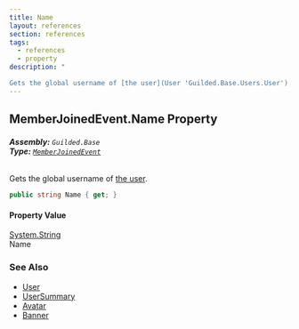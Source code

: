 ```yaml
---
title: Name
layout: references
section: references
tags:
  - references
  - property
description: "

Gets the global username of [the user](User 'Guilded.Base.Users.User')."
---
```


## MemberJoinedEvent.Name Property
###### **Assembly:** `Guilded.Base`<br/>**Type:** [`MemberJoinedEvent`](MemberJoinedEvent 'Guilded.Base.Events.MemberJoinedEvent')

Gets the global username of [the user](User 'Guilded.Base.Users.User').

```csharp
public string Name { get; }
```

#### Property Value
[System.String](https://docs.microsoft.com/en-us/dotnet/api/System.String 'System.String')  
Name

### See Also
- [User](User 'Guilded.Base.Users.User')
- [UserSummary](UserSummary 'Guilded.Base.Users.UserSummary')
- [Avatar](UserSummary.Avatar 'Guilded.Base.Users.UserSummary.Avatar')
- [Banner](User.Banner 'Guilded.Base.Users.User.Banner')